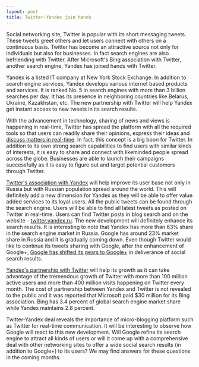 ```yaml
---
layout: post
title: Twitter-Yandex join hands
---
```


Social networking site, Twitter is popular with its short messaging tweets. These tweets greet others and let users connect with others on a continuous basis. Twitter has become an attractive source not only for individuals but also for businesses. In fact search engines are also befriending with Twitter. After Microsoft's Bing association with Twitter, another search engine, Yandex has joined hands with Twitter. 

Yandex is a listed IT company at New York Stock Exchange. In addition to search engine services, Yandex develops various internet based products and services. It is ranked No. 5 in search engines with more than 3 billion searches per day. It has its presence in neighboring countries like Belarus, Ukraine, Kazakhstan, etc. The new partnership with Twitter will help Yandex get instant access to new tweets in its search results.

With the advancement in technology, sharing of news and views is happening in real-time, Twitter has spread the platform with all the required tools so that users can readily share their opinions, express their ideas and <a href="http://support.twitter.com/groups/31-twitter-basics/topics/104-welcome-to-twitter-support/articles/215585-twitter-101-how-should-i-get-started-using-twitter">discuss matters in real-time</a>. In fact, this concept is a big boon for Twitter. In addition to its own strong search capabilities to find users with similar kinds of interests, it is easy to share and connect with likeminded people spread across the globe. Businesses are able to launch their campaigns successfully as it is easy to figure out and target potential customers through Twitter. 

<a href="http://www.marketwatch.com/story/yandex-announces-partnership-with-twitter-2012-02-21">Twitter's association with Yandex</a> will help improve its user base not only in Russia but with Russian population spread around the world. This will definitely add a new dimension for Yandex as they will be able to offer value added services to its loyal users. All the public tweets can be found through the search engine. Users will be able to find all latest tweets as posted on Twitter in real-time. Users can find Twitter posts in blog search and on the website - <a href="http://twitter.yandex.ru/">twitter.yandex.ru</a>. The new development will definitely enhance its search results. It is interesting to note that Yandex has more than 63% share in the search engine market in Russia. Google has around 23% market share in Russia and it is gradually coming down. Even though Twitter would like to continue its tweets sharing with Google, after the enhancement of Google+, <a href="http://www.techday.co.nz/netguide/news/twitter-spits-as-google-ties-search-to-google/21793/">Google has shifted its gears to Google+</a> in deliverance of social search results. 

<a href="http://www.cmswire.com/cms/social-business/yandex-twitter-partner-to-license-firehose-data-for-search-014603.php">Yandex's partnership with Twitter</a> will help its growth as it can take advantage of the tremendous growth of Twitter with more than 100 million active users and more than 400 million visits happening on Twitter every month. The cost of partnership between Yandex and Twitter is not revealed to the public and it was reported that Microsoft paid $30 million for its Bing association. Bing has 3.4 percent of global search engine market share while Yandex maintains 2.8 percent. 

Twitter-Yandex deal reveals the importance of micro-blogging platform such as Twitter for real-time communication. It will be interesting to observe how Google will react to this new development. Will Google refine its search engine to attract all kinds of users or will it come up with a comprehensive deal with other networking sites to offer a wide social search results (in addition to Google+) to its users? We may find answers for these questions in the coming months. 
